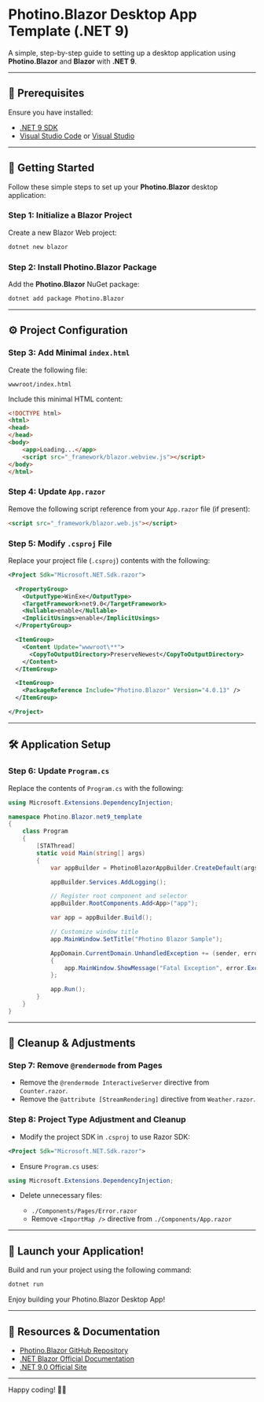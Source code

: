 # Photino.Blazor Desktop App Template (.NET 9)

A simple, step-by-step guide to setting up a desktop application using **Photino.Blazor** and **Blazor** with **.NET 9**.

---

## 📌 Prerequisites

Ensure you have installed:

- [.NET 9 SDK](https://dotnet.microsoft.com/download/dotnet/9.0)
- [Visual Studio Code](https://code.visualstudio.com/) or [Visual Studio](https://visualstudio.microsoft.com/)

---

## 🚀 Getting Started

Follow these simple steps to set up your **Photino.Blazor** desktop application:

### Step 1: Initialize a Blazor Project

Create a new Blazor Web project:

```bash
dotnet new blazor
```

### Step 2: Install Photino.Blazor Package

Add the **Photino.Blazor** NuGet package:

```bash
dotnet add package Photino.Blazor
```

---

## ⚙️ Project Configuration

### Step 3: Add Minimal `index.html`

Create the following file:

```
wwwroot/index.html
```

Include this minimal HTML content:

```html
<!DOCTYPE html>
<html>
<head>
</head>
<body>
    <app>Loading...</app>
    <script src="_framework/blazor.webview.js"></script>
</body>
</html>
```

### Step 4: Update `App.razor`

Remove the following script reference from your `App.razor` file (if present):

```html
<script src="_framework/blazor.web.js"></script>
```

### Step 5: Modify `.csproj` File

Replace your project file (`.csproj`) contents with the following:

```xml
<Project Sdk="Microsoft.NET.Sdk.razor">

  <PropertyGroup>
    <OutputType>WinExe</OutputType>
    <TargetFramework>net9.0</TargetFramework>
    <Nullable>enable</Nullable>
    <ImplicitUsings>enable</ImplicitUsings>
  </PropertyGroup>

  <ItemGroup>
    <Content Update="wwwroot\**">
      <CopyToOutputDirectory>PreserveNewest</CopyToOutputDirectory>
    </Content>
  </ItemGroup>

  <ItemGroup>
    <PackageReference Include="Photino.Blazor" Version="4.0.13" />
  </ItemGroup>

</Project>
```

---

## 🛠️ Application Setup

### Step 6: Update `Program.cs`

Replace the contents of `Program.cs` with the following:

```csharp
using Microsoft.Extensions.DependencyInjection;

namespace Photino.Blazor.net9_template
{
    class Program
    {
        [STAThread]
        static void Main(string[] args)
        {
            var appBuilder = PhotinoBlazorAppBuilder.CreateDefault(args);

            appBuilder.Services.AddLogging();

            // Register root component and selector
            appBuilder.RootComponents.Add<App>("app");

            var app = appBuilder.Build();

            // Customize window title
            app.MainWindow.SetTitle("Photino Blazor Sample");

            AppDomain.CurrentDomain.UnhandledException += (sender, error) =>
            {
                app.MainWindow.ShowMessage("Fatal Exception", error.ExceptionObject.ToString());
            };

            app.Run();
        }
    }
}
```

---

## 🧹 Cleanup & Adjustments

### Step 7: Remove `@rendermode` from Pages

- Remove the `@rendermode InteractiveServer` directive from `Counter.razor`.
- Remove the `@attribute [StreamRendering]` directive from `Weather.razor`.

### Step 8: Project Type Adjustment and Cleanup

- Modify the project SDK in `.csproj` to use Razor SDK:

```xml
<Project Sdk="Microsoft.NET.Sdk.razor">
```

- Ensure `Program.cs` uses:

```csharp
using Microsoft.Extensions.DependencyInjection;
```

- Delete unnecessary files:

  - `./Components/Pages/Error.razor`
  - Remove `<ImportMap />` directive from `./Components/App.razor`

---

## 🎉 Launch your Application!

Build and run your project using the following command:

```bash
dotnet run
```

Enjoy building your Photino.Blazor Desktop App!

---

## 📖 Resources & Documentation

- [Photino.Blazor GitHub Repository](https://github.com/tryphotino/photino.Blazor)
- [.NET Blazor Official Documentation](https://learn.microsoft.com/en-us/aspnet/core/blazor)
- [.NET 9.0 Official Site](https://dotnet.microsoft.com/)

---

Happy coding! 🚀✨